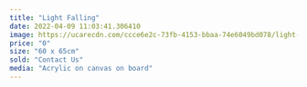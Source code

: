 ```yaml
---
title: "Light Falling"
date: 2022-04-09 11:03:41.306410
image: https://ucarecdn.com/ccce6e2c-73fb-4153-bbaa-74e6049bd078/light-falling.jpg
price: "0"
size: "60 x 65cm"
sold: "Contact Us"
media: "Acrylic on canvas on board"
---
```


